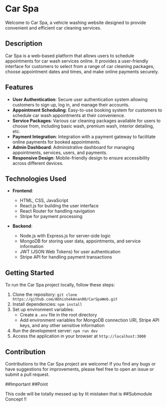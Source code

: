 # Car Spa

Welcome to Car Spa, a vehicle washing website designed to provide convenient and efficient car cleaning services.

## Description

Car Spa is a web-based platform that allows users to schedule appointments for car wash services online. It provides a user-friendly interface for customers to select from a range of car cleaning packages, choose appointment dates and times, and make online payments securely.

## Features

- **User Authentication**: Secure user authentication system allowing customers to sign up, log in, and manage their accounts.
- **Appointment Scheduling**: Easy-to-use booking system for customers to schedule car wash appointments at their convenience.
- **Service Packages**: Various car cleaning packages available for users to choose from, including basic wash, premium wash, interior detailing, etc.
- **Payment Integration**: Integration with a payment gateway to facilitate online payments for booked appointments.
- **Admin Dashboard**: Administrative dashboard for managing appointments, services, users, and payments.
- **Responsive Design**: Mobile-friendly design to ensure accessibility across different devices.

## Technologies Used

- **Frontend**:
  - HTML, CSS, JavaScript
  - React.js for building the user interface
  - React Router for handling navigation
  - Stripe for payment processing

- **Backend**:
  - Node.js with Express.js for server-side logic
  - MongoDB for storing user data, appointments, and service information
  - JWT (JSON Web Tokens) for user authentication
  - Stripe API for handling payment transactions

## Getting Started

To run the Car Spa project locally, follow these steps:

1. Clone the repository: `git clone https://github.com/AbhishekAnan00/CarSpaWeb.git`
2. Install dependencies: `npm install`
3. Set up environment variables:
   - Create a `.env` file in the root directory
   - Add environment variables for MongoDB connection URI, Stripe API keys, and any other sensitive information
4. Run the development server: `npm run dev`
5. Access the application in your browser at `http://localhost:3000`

## Contribution

Contributions to the Car Spa project are welcome! If you find any bugs or have suggestions for improvements, please feel free to open an issue or submit a pull request.

##Important ##Point 

This code will be totally messed up by lit mistaken that is ##Submodule Concept !!
